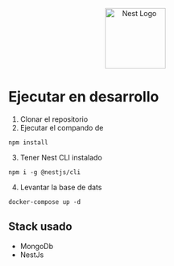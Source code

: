 <p align="center">
  <a href="http://nestjs.com/" target="blank"><img src="https://nestjs.com/img/logo-small.svg" width="120" alt="Nest Logo" /></a>
</p>

# Ejecutar en desarrollo
1. Clonar el repositorio
2. Ejecutar el compando de 
```
npm install
```
3. Tener Nest CLI instalado
```
npm i -g @nestjs/cli
```
4. Levantar la base de dats
```
docker-compose up -d
```
## Stack usado
* MongoDb
* NestJs